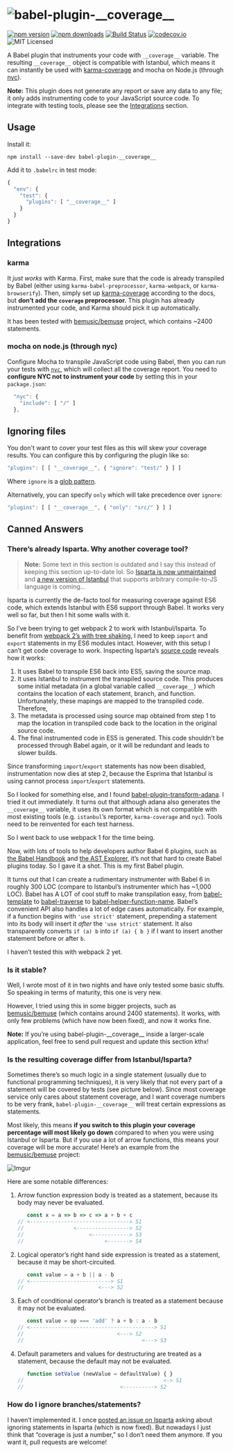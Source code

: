 
![babel-plugin-\_\_coverage\_\_](http://i.imgur.com/WNq6pvg.png)
=============================

[![npm version](https://badge.fury.io/js/babel-plugin-__coverage__.svg)](https://badge.fury.io/js/babel-plugin-__coverage__)
[![npm downloads](https://img.shields.io/npm/dm/babel-plugin-__coverage__.svg)](https://www.npmjs.com/package/babel-plugin-__coverage__)
[![Build Status](https://travis-ci.org/dtinth/babel-plugin-__coverage__.svg?branch=master)](https://travis-ci.org/dtinth/babel-plugin-__coverage__)
[![codecov.io](https://codecov.io/github/dtinth/babel-plugin-__coverage__/coverage.svg?branch=master)](https://codecov.io/github/dtinth/babel-plugin-__coverage__?branch=master)
![MIT Licensed](https://img.shields.io/badge/license-MIT%20License-blue.svg)

A Babel plugin that instruments your code with `__coverage__` variable.
The resulting `__coverage__` object is compatible with Istanbul, which means it can instantly be used with [karma-coverage](https://github.com/karma-runner/karma-coverage) and mocha on Node.js (through [nyc](https://github.com/bcoe/nyc)).

__Note:__ This plugin does not generate any report or save any data to any file;
it only adds instrumenting code to your JavaScript source code.
To integrate with testing tools, please see the [Integrations](#integrations) section.


## Usage

Install it:

```
npm install --save-dev babel-plugin-__coverage__
```

Add it to `.babelrc` in test mode:

```js
{
  "env": {
    "test": {
      "plugins": [ "__coverage__" ]
    }
  }
}
```


## Integrations

### karma

It _just works_ with Karma. First, make sure that the code is already transpiled by Babel (either using `karma-babel-preprocessor`, `karma-webpack`, or `karma-browserify`). Then, simply set up [karma-coverage](https://github.com/karma-runner/karma-coverage) according to the docs, but __don’t add the `coverage` preprocessor.__ This plugin has already instrumented your code, and Karma should pick it up automatically.

It has been tested with [bemusic/bemuse](https://codecov.io/github/bemusic/bemuse) project, which contains ~2400 statements.


### mocha on node.js (through nyc)

Configure Mocha to transpile JavaScript code using Babel, then you can run your tests with [`nyc`](https://github.com/bcoe/nyc), which will collect all the coverage report. You need to __configure NYC not to instrument your code__ by setting this in your `package.json`:

```js
  "nyc": {
    "include": [ "/" ]
  },
```

## Ignoring files

You don't want to cover your test files as this will skew your coverage results. You can configure this by configuring the plugin like so:

```js
"plugins": [ [ "__coverage__", { "ignore": "test/" } ] ]
```

Where `ignore` is a [glob pattern](https://www.npmjs.com/package/minimatch).

Alternatively, you can specify `only` which will take precedence over `ignore`:

```js
"plugins": [ [ "__coverage__", { "only": "src/" } ] ]
```

## Canned Answers

### There’s already Isparta. Why another coverage tool?

> __Note:__ Some text in this section is outdated and I say this instead of keeping this section up-to-date lol. So [Isparta is now unmaintained](https://github.com/douglasduteil/isparta/commit/7e89d4e467f54558396533462122e73ea4e9dc31) and [a new version of Istanbul](https://github.com/istanbuljs/istanbul-lib-source-maps) that supports arbitrary compile-to-JS language is coming…

Isparta is currently the de-facto tool for measuring coverage against ES6 code, which extends Istanbul with ES6 support through Babel. It works very well so far, but then I hit some walls with it.

So I’ve been trying to get webpack 2 to work with Istanbul/Isparta.
To benefit from [webpack 2’s with tree shaking](http://www.2ality.com/2015/12/webpack-tree-shaking.html), I need to keep `import` and `export` statements in my ES6 modules intact. However, with this setup I can’t get code coverage to work. Inspecting Isparta’s [source code](https://github.com/douglasduteil/isparta/blob/749862a7d1810dd25b8c62c9e613720b57d36da1/src/instrumenter.js) reveals how it works:

1. It uses Babel to transpile ES6 back into ES5, saving the source map.
2. It uses Istanbul to instrument the transpiled source code. This produces some initial metadata (in a global variable called `__coverage__`) which contains the location of each statement, branch, and function. Unfortunately, these mapings are mapped to the transpiled code. Therefore,
3. The metadata is processed using source map obtained from step 1 to map the location in transpiled code back to the location in the original source code.
4. The final instrumented code in ES5 is generated. This code shouldn’t be processed through Babel again, or it will be redundant and leads to slower builds.

Since transforming `import`/`export` statements has now been disabled, instrumentation now dies at step 2, because the Esprima that Istanbul is using cannot process `import`/`export` statements.

So I looked for something else, and I found [babel-plugin-transform-adana](https://github.com/adana-coverage/babel-plugin-transform-adana). I tried it out immediately.
It turns out that although adana also generates the `__coverage__` variable, it uses its own format which is not compatible with most existing tools (e.g. `istanbul`’s reporter, `karma-coverage` and `nyc`). Tools need to be reinvented for each test harness.

So I went back to use webpack 1 for the time being.

Now, with lots of tools to help developers author Babel 6 plugins,
such as [the Babel Handbook](https://github.com/thejameskyle/babel-handbook) and [the AST Explorer](https://astexplorer.net/), it’s not that hard to create Babel plugins today. So I gave it a shot. This is my first Babel plugin.

It turns out that I can create a rudimentary instrumenter with Babel 6 in roughly 300 LOC (compare to Istanbul’s instrumenter which has ~1,000 LOC). Babel has A LOT of cool stuff to make transpilation easy, from [babel-template](https://github.com/babel/babel/tree/master/packages/babel-template) to [babel-traverse](https://github.com/babel/babel/tree/master/packages/babel-traverse) to [babel-helper-function-name](https://github.com/babel/babel/tree/master/packages/babel-helper-function-name). Babel’s convenient API also handles a lot of edge cases automatically. For example, if a function begins with `'use strict'` statement, prepending a statement into its body will insert it _after_ the `'use strict'` statement. It also transparently converts `if (a) b` into `if (a) { b }` if I want to insert another statement before or after `b`.

I haven’t tested this with webpack 2 yet.


### Is it stable?

Well, I wrote most of it in two nights and have only tested some basic stuffs.
So speaking in terms of maturity, this one is very new.

However, I tried using this in some bigger projects, such as [bemusic/bemuse](https://github.com/bemusic/bemuse) (which contains around 2400 statements). It works, with only few problems (which have now been fixed), and now it works fine.

__Note:__ If you’re using babel-plugin-\_\_coverage\_\_ inside a larger-scale application, feel free to send pull request and update this section kthx!


### Is the resulting coverage differ from Istanbul/Isparta?

Sometimes there’s so much logic in a single statement (usually due to functional programming techniques),
it is very likely that not every part of a statement will be covered by tests (see picture below).
Since most coverage service only cares about statement coverage, and I want coverage numbers to be very frank,
`babel-plugin-__coverage__` will treat certain expressions as statements.

Most likely, this means __if you switch to this plugin your coverage percentage will most likely go down__ compared to when you were using Istanbul or Isparta. But if you use a lot of arrow functions, this means your coverage will be more accurate! Here’s an example from the [bemusic/bemuse](https://github.com/bemusic/bemuse) project:

![Imgur](http://i.imgur.com/PX0s8Hy.png)

Here are some notable differences:

1. Arrow function expression body is treated as a statement, because its body may never be evaluated.

    ```js
       const x = a => b => c => a + b + c
    // <--------------------------------> S1
    //                <-----------------> S2
    //                     <------------> S3
    //                          <-------> S4
    ```

2. Logical operator’s right hand side expression is treated as a statement, because it may be short-circuited.

    ```js
       const value = a + b || a - b
    // <--------------------------> S1
    //                        <---> S2
    ```

3. Each of conditional operator’s branch is treated as a statement because it may not be evaluated.

    ```js
       const value = op === 'add' ? a + b : a - b
    // <----------------------------------------> S1
    //                              <---> S2
    //                                      <---> S3
    ```

4. Default parameters and values for destructuring are treated as a statement, because the default may not be evaluated.

    ```js
       function setValue (newValue = defaultValue) { }
    //                                             <-> S1
    //                               <----------> S2
    ```


### How do I ignore branches/statements?

I haven’t implemented it. I once [posted an issue on Isparta](https://github.com/douglasduteil/isparta/issues/24) asking about ignoring statements in Isparta (which is now fixed). But nowadays I just think that “coverage is just a number,” so I don’t need them anymore. If you want it, pull requests are welcome!

